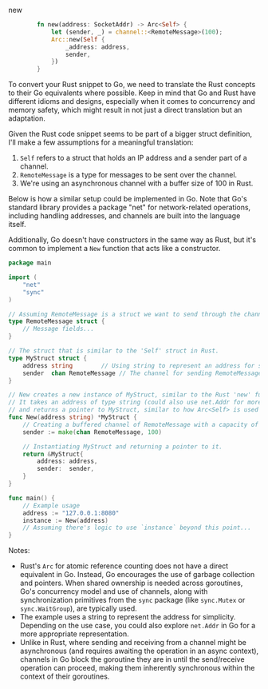 new

```rust
        fn new(address: SocketAddr) -> Arc<Self> {
            let (sender, _) = channel::<RemoteMessage>(100);
            Arc::new(Self {
                _address: address,
                sender,
            })
        }
```


To convert your Rust snippet to Go, we need to translate the Rust concepts to their Go equivalents where possible. Keep in mind that Go and Rust have different idioms and designs, especially when it comes to concurrency and memory safety, which might result in not just a direct translation but an adaptation.

Given the Rust code snippet seems to be part of a bigger struct definition, I'll make a few assumptions for a meaningful translation:
1. `Self` refers to a struct that holds an IP address and a sender part of a channel.
2. `RemoteMessage` is a type for messages to be sent over the channel.
3. We're using an asynchronous channel with a buffer size of 100 in Rust.

Below is how a similar setup could be implemented in Go. Note that Go's standard library provides a package "net" for network-related operations, including handling addresses, and channels are built into the language itself.

Additionally, Go doesn't have constructors in the same way as Rust, but it's common to implement a `New` function that acts like a constructor.

```go
package main

import (
    "net"
    "sync"
)

// Assuming RemoteMessage is a struct we want to send through the channel.
type RemoteMessage struct {
    // Message fields...
}

// The struct that is similar to the 'Self' struct in Rust.
type MyStruct struct {
    address string        // Using string to represent an address for simplicity.
    sender  chan RemoteMessage // The channel for sending RemoteMessages.
}

// New creates a new instance of MyStruct, similar to the Rust 'new' function.
// It takes an address of type string (could also use net.Addr for more complex scenarios)
// and returns a pointer to MyStruct, similar to how Arc<Self> is used in Rust for reference counting.
func New(address string) *MyStruct {
    // Creating a buffered channel of RemoteMessage with a capacity of 100.
    sender := make(chan RemoteMessage, 100)

    // Instantiating MyStruct and returning a pointer to it.
    return &MyStruct{
        address: address,
        sender:  sender,
    }
}

func main() {
    // Example usage
    address := "127.0.0.1:8080"
    instance := New(address)
    // Assuming there's logic to use `instance` beyond this point...
}
```

Notes:
- Rust's `Arc` for atomic reference counting does not have a direct equivalent in Go. Instead, Go encourages the use of garbage collection and pointers. When shared ownership is needed across goroutines, Go's concurrency model and use of channels, along with synchronization primitives from the `sync` package (like `sync.Mutex` or `sync.WaitGroup`), are typically used.
- The example uses a string to represent the address for simplicity. Depending on the use case, you could also explore `net.Addr` in Go for a more appropriate representation.
- Unlike in Rust, where sending and receiving from a channel might be asynchronous (and requires awaiting the operation in an async context), channels in Go block the goroutine they are in until the send/receive operation can proceed, making them inherently synchronous within the context of their goroutines.